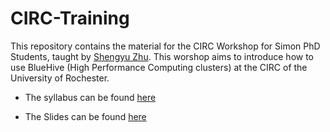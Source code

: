 # CIRC-Training
This repository contains the material for the CIRC Workshop for Simon PhD Students, taught by [Shengyu Zhu](https://www.shengyu-zhu.com/). This worshop aims to introduce how to use BlueHive (High Performance Computing clusters) at the CIRC of the University of Rochester.

- The syllabus can be found [here](https://github.com/zhus1994/CIRC-Training/blob/master/Syllabus/Syllabus.pdf)

- The Slides can be found [here](https://raw.githack.com/zhus1994/CIRC-Training/master/Slides_Public/Slides_CIRC_Simon.html)